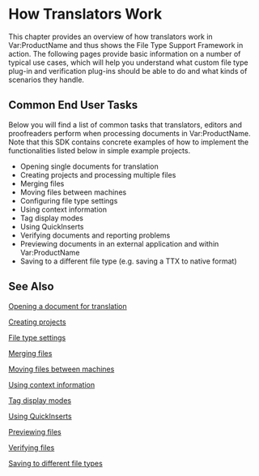 How Translators Work
====
This chapter provides an overview of how translators work in Var:ProductName and thus shows the File Type Support Framework in action. The following pages provide basic information on a number of typical use cases, which will help you understand what custom file type plug-in and verification plug-ins should be able to do and what kinds of scenarios they handle.

Common End User Tasks
-----
Below you will find a list of common tasks that translators, editors and proofreaders perform when processing documents in Var:ProductName. Note that this SDK contains concrete examples of how to implement the functionalities listed below in simple example projects.

* Opening single documents for translation
* Creating projects and processing multiple files
* Merging files
* Moving files between machines
* Configuring file type settings
* Using context information
* Tag display modes
* Using QuickInserts
* Verifying documents and reporting problems
* Previewing documents in an external application and within Var:ProductName
* Saving to a different file type (e.g. saving a TTX to native format)

See Also
--------
[Opening a document for translation](opening_a_document_for_translation.md)

[Creating projects](creating_projects.md)

[File type settings](file_type_settings.md)

[Merging files](merging_files.md)

[Moving files between machines](moving_files_between_machines.md)

[Using context information](using_context_information.md)

[Tag display modes](tag_display_modes.md)

[Using QuickInserts](using_quickinserts.md)

[Previewing files](previewing_files.md)

[Verifying files](verifying_files.md)

[Saving to different file types](saving_to_different_file_types.md)
